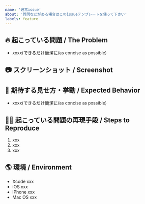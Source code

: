 ```yaml
---
name: '通常issue'
about: '質問などがある場合はこのissueテンプレートを使って下さい'
labels: feature
---
```

<!-- 一つのissueで一つの問題を書くようにしましょう -->
<!-- 複数の問題を一つのissueに書かないようにしましょう -->

## 🔥 起こっている問題 / The Problem
<!-- 詳しく書きましょう -->
- xxxx(できるだけ簡潔に/as concise as possible)

## 📷 スクリーンショット / Screenshot
<!-- 動画とかだったらSlackに貼ってもらって大丈夫です -->

## 🥅 期待する見せ方・挙動 / Expected Behavior
<!-- どのような動作を期待しているか書きましょう -->
- xxxx(できるだけ簡潔に/as concise as possible)


## 👩‍⚕️ 起こっている問題の再現手段 / Steps to Reproduce
1. xxx
2. xxx
3. xxx


## 🌎 環境 / Environment

- Xcode xxx
- iOS xxx
- iPhone xxx
- Mac OS xxx